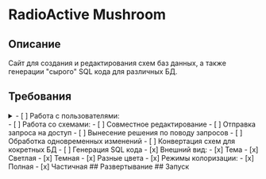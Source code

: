 # RadioActive Mushroom
## Описание
Сайт для создания и редактирования схем баз данных, а также генерации "сырого" SQL кода для различных БД.
## Требования
<details>
<summary>- [ ] Работа с пользователями:</summary>
<details>
<summary>- [x] Регистрация в 2 этапа:</summary>
- [x] Создание нового неактивного пользователя
- [x] Отправка сообщения с кодом на почту
- [x] Верификация пользователя
 </details>
- [x] Аутентификация по Email или нику и паролю
- [ ] Админ панель
  - [ ] для администратора
  > Может редактировать абсолютно все
  - [ ] для сотрудника
  > Может редактировать алгоритмы генерации и цены
  - [ ] для маркетолога
  > Может редактировать цены, добавлять акции, коды и т.д.
  - [ ] для редактора
  > Может редактировать алгоритмы генерации
</details>
- [ ] Работа со схемами:
	- [ ] Совместное редактирование
		- [ ] Отправка запроса на доступ
		- [ ] Вынесение решения по поводу запросов
		- [ ] Обработка одновременных изменений
	- [ ] Конвертация схем для кокретных БД
	- [ ] Генерация SQL кода
- [x] Внешний вид:
	- [x] Тема
		- [x] Светлая
		- [x] Темная
	- [x] Разные цвета
	- [x] Режимы колоризации:
		- [x] Полная
		- [x] Частичная
## Развертывание
## Запуск
